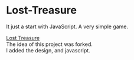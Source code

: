 # Lost-Treasure
It just a start with JavaScript. A very simple game.

<a href="https://lost-treasure.pages.dev/">Lost Treasure</a> <br>
The idea of this project was forked. <br>
I added the design, and javascript.
